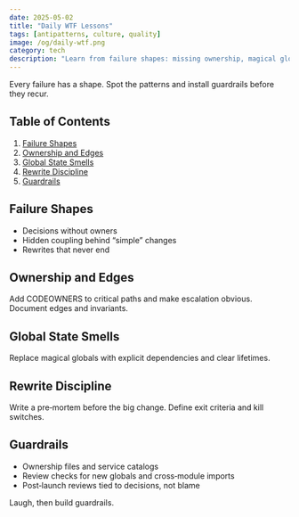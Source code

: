 ```yaml
---
date: 2025-05-02
title: "Daily WTF Lessons"
tags: [antipatterns, culture, quality]
image: /og/daily-wtf.png
category: tech
description: "Learn from failure shapes: missing ownership, magical globals, and reasonless rewrites. Laugh—then add guardrails."
---
```


Every failure has a shape. Spot the patterns and install guardrails before they recur.

## Table of Contents

1. [Failure Shapes](#failure-shapes)
2. [Ownership and Edges](#ownership-and-edges)
3. [Global State Smells](#global-state-smells)
4. [Rewrite Discipline](#rewrite-discipline)
5. [Guardrails](#guardrails)

## Failure Shapes

- Decisions without owners
- Hidden coupling behind “simple” changes
- Rewrites that never end

## Ownership and Edges

Add CODEOWNERS to critical paths and make escalation obvious. Document edges and invariants.

## Global State Smells

Replace magical globals with explicit dependencies and clear lifetimes.

## Rewrite Discipline

Write a pre‑mortem before the big change. Define exit criteria and kill switches.

## Guardrails

- Ownership files and service catalogs
- Review checks for new globals and cross‑module imports
- Post‑launch reviews tied to decisions, not blame

Laugh, then build guardrails.